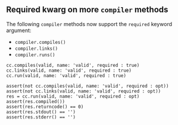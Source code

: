 ## Required kwarg on more `compiler` methods

The following `compiler` methods now support the `required` keyword argument:

- `compiler.compiles()`
- `compiler.links()`
- `compiler.runs()`

```meson
cc.compiles(valid, name: 'valid', required : true)
cc.links(valid, name: 'valid', required : true)
cc.run(valid, name: 'valid', required : true)

assert(not cc.compiles(valid, name: 'valid', required : opt))
assert(not cc.links(valid, name: 'valid', required : opt))
res = cc.run(valid, name: 'valid', required : opt)
assert(res.compiled())
assert(res.returncode() == 0)
assert(res.stdout() == '')
assert(res.stderr() == '')
```
